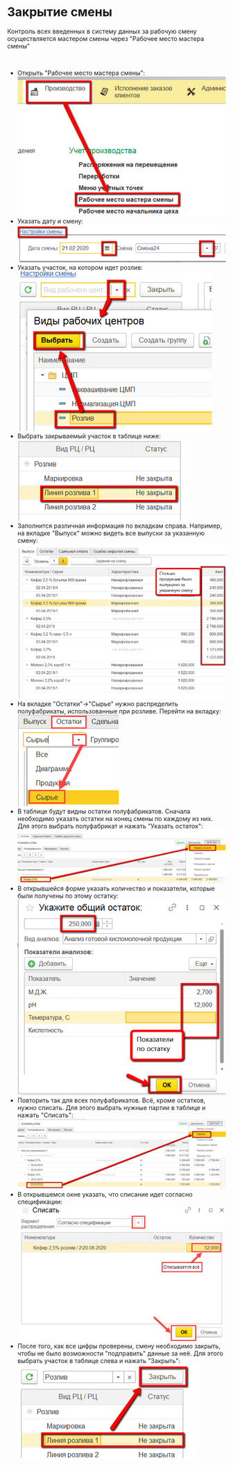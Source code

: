 # Закрытие смены


Контроль всех введенных в систему данных за рабочую смену осуществляется
мастером смены через "Рабочее место мастера смены"

 

-   Открыть "Рабочее место мастера смены":      
![](CloseWorkShift.assets/drex_zakrytie_smeny_3_custom.png)
-   Указать дату и смену:  
![](CloseWorkShift.assets/drex_zakrytie_smeny_3_custom_2.png)
-   Указать участок, на котором идет розлив:  
![](CloseWorkShift.assets/drex_zakrytie_smeny_3_custom_3.png)
-   Выбрать закрываемый участок в таблице ниже:  
![](CloseWorkShift.assets/drex_zakrytie_smeny_3_custom_4.png)
-   Заполнится различная информация по вкладкам справа. Например, на
    вкладке "Выпуск" можно видеть все выпуски за указанную смену:  
![](CloseWorkShift.assets/drex_zakrytie_smeny_3_custom_5.png)
-   На вкладке "Остатки"->"Сырье" нужно распределить полуфабрикаты, использованные при розливе. Перейти на вкладку:  
![image-20200818105833797](CloseWorkShift.assets/image-20200818105833797.png)
-   В таблице будут видны остатки полуфабрикатов. Сначала необходимо указать остатки на конец смены по каждому из них. Для этого выбрать полуфабрикат и нажать "Указать остаток":  
![](CloseWorkShift.assets/drex_zakrytie_smeny_3_custom_8.png)
-   В открывшейся форме указать количество и показатели, которые были получены по этому остатку:  
![](CloseWorkShift.assets/drex_zakrytie_smeny_3_custom_9.png)
-   Повторить так для всех полуфабрикатов. Всё, кроме остатков, нужно списать. Для этого выбрать нужные партии в таблице и нажать "Списать":  
![](CloseWorkShift.assets/drex_zakrytie_smeny_3_custom_10.png)
-   В открывшемся окне указать, что списание идет согласно спецификации:  
![image-20200910103517722](CloseWorkShift.assets/image-20200910103517722.png)
-   После того, как все цифры проверены, смену необходимо
    закрыть, чтобы не было возможности "подправить" данные за неё. Для
    этого выбрать участок в таблице слева и нажать "Закрыть":  
![](CloseWorkShift.assets/drex_zakrytie_smeny_3_custom_12.png)